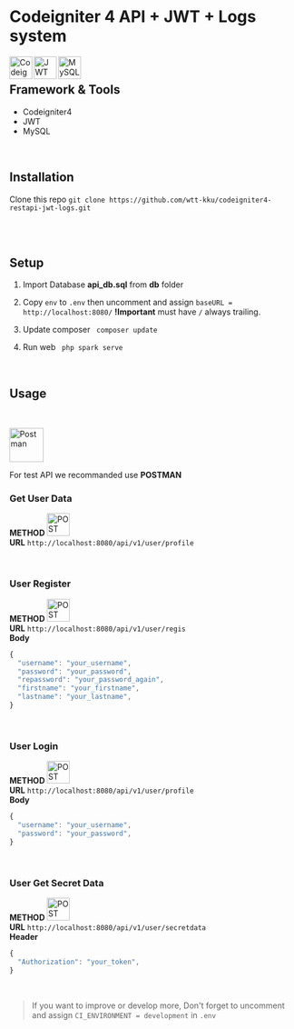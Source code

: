 # Codeigniter 4 API + JWT + Logs system


<img align="left" alt="Codeigniter" width="40px" src="https://iconape.com/wp-content/files/bx/33981/svg/blackfire-inverted-1.svg" />
<img align="left" alt="JWT" width="40px" src="https://cdn.auth0.com/blog/jwtalgos/logo.png" />
<img align="left" alt="MySQL" width="40px" src="https://cdn.icon-icons.com/icons2/1381/PNG/512/mysqlworkbench_93532.png" />

</br>

## Framework & Tools

- Codeigniter4 
- JWT
- MySQL


</br>

## Installation   
Clone this repo  ```git clone https://github.com/wtt-kku/codeigniter4-restapi-jwt-logs.git```

</br>
</br>

## Setup 
1. Import Database  **api_db.sql** from **db** folder
2. Copy ```env``` to ```.env``` then uncomment and assign  ```baseURL = http://localhost:8080/```   **!Important** must have  ```/```
always trailing.

3. Update composer ``` composer update```

4. Run web ``` php spark serve```

</br>

## Usage

</br>

<img align="center" alt="Postman" width="60px" src="https://miro.medium.com/max/512/1*fVBL9mtLJmHIH6YpU7WvHQ.png" /></br>

For test API we recommanded use **POSTMAN** 

### Get User Data


**METHOD** <img align="" alt="POST METHOD" width="40px" src="https://www.img.in.th/images/e97e368f6e066d59fb7fbcca917e93ab.png" />
</br>
**URL** ```http://localhost:8080/api/v1/user/profile```


</br>

### User Register


**METHOD**  <img align="" alt="POST METHOD" width="40px" src="https://www.img.in.th/images/e97e368f6e066d59fb7fbcca917e93ab.png" />
</br>
**URL** ```http://localhost:8080/api/v1/user/regis```
</br>
**Body** 
```javascript 
{
  "username": "your_username",
  "password": "your_password",
  "repassword": "your_password_again",
  "firstname": "your_firstname",
  "lastname": "your_lastname",   
}
```

</br>

### User Login


**METHOD** <img align="" alt="POST METHOD" width="40px" src="https://www.img.in.th/images/e97e368f6e066d59fb7fbcca917e93ab.png" />
</br>
**URL** ```http://localhost:8080/api/v1/user/profile```
</br>
**Body** 
```javascript 
{
  "username": "your_username",
  "password": "your_password",  
}
```

</br>

### User Get Secret Data


**METHOD** <img align="" alt="POST METHOD" width="40px" src="https://www.img.in.th/images/e97e368f6e066d59fb7fbcca917e93ab.png" />
</br>
**URL** ```http://localhost:8080/api/v1/user/secretdata```
</br>
**Header** 
```javascript 
{
  "Authorization": "your_token",
}
```

</br>

>If you want to improve or develop more, Don't forget to uncomment and assign ```CI_ENVIRONMENT = development``` in ```.env```



